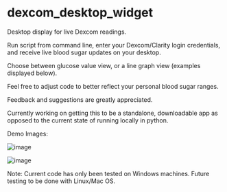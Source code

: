 # dexcom_desktop_widget
Desktop display for live Dexcom readings.

Run script from command line, enter your Dexcom/Clarity login credentials, and receive live blood sugar updates on your desktop.

Choose between glucose value view, or a line graph view (examples displayed below).

Feel free to adjust code to better reflect your personal blood sugar ranges. 

Feedback and suggestions are greatly appreciated.

Currently working on getting this to be a standalone, downloadable app as opposed to the current state of running locally in python.

Demo Images:

![image](https://github.com/user-attachments/assets/84ddc812-c8c1-43fa-87df-4fc48d7adacc)


![image](https://github.com/user-attachments/assets/67c7cc96-b7ea-44af-96ee-19bec989f8de)


Note: Current code has only been tested on Windows machines. Future testing to be done with Linux/Mac OS.
